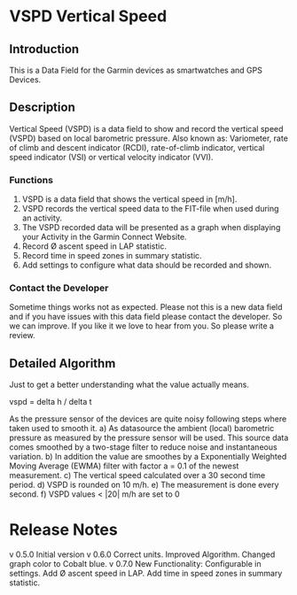 # VSPD Vertical Speed

## Introduction
This is a Data Field for the Garmin devices as smartwatches and GPS Devices.

## Description

Vertical Speed (VSPD) is a data field to show and record the vertical speed (VSPD) based on local barometric pressure.
Also known as: Variometer, rate of climb and descent indicator (RCDI), rate-of-climb indicator, vertical speed indicator (VSI) or vertical velocity indicator (VVI).

### Functions

1. VSPD is a data field that shows the vertical speed in [m/h]. 
2. VSPD records the vertical speed data to the FIT-file when used during an activity. 
3. The VSPD recorded data will be presented as a graph when displaying your Activity in the Garmin Connect Website.
4. Record Ø ascent speed in LAP statistic.
5. Record time in speed zones in summary statistic.
6. Add settings to configure what data should be recorded and shown. 

### Contact the Developer

Sometime things works not as expected. Please not this is a new data field and if you have issues with this data field please contact the developer. So we can improve.
If you like it we love to hear from you. So please write a review. 


## Detailed Algorithm

Just to get a better understanding what the value actually means.

vspd = delta h / delta t 

As the pressure sensor of the devices are quite noisy following steps where taken used to smooth it.
a) As datasource the ambient (local) barometric pressure as measured by the pressure sensor will be used. This source data comes smoothed by a two-stage filter to reduce noise and instantaneous variation.
b) In addition the value are smoothes  by a Exponentially Weighted Moving Average (EWMA) filter with factor a = 0.1 of the newest measurement.
c) The vertical speed calculated over a 30 second time period.
d) VSPD is rounded on 10 m/h.
e) The measurement is done every second.
f) VSPD values < |20| m/h are set to 0


# Release Notes

v 0.5.0 Initial version
v 0.6.0 Correct units. Improved Algorithm. Changed graph color to Cobalt blue.
v 0.7.0 New Functionality: Configurable in settings. Add Ø ascent speed in LAP. Add time in speed zones in summary statistic.